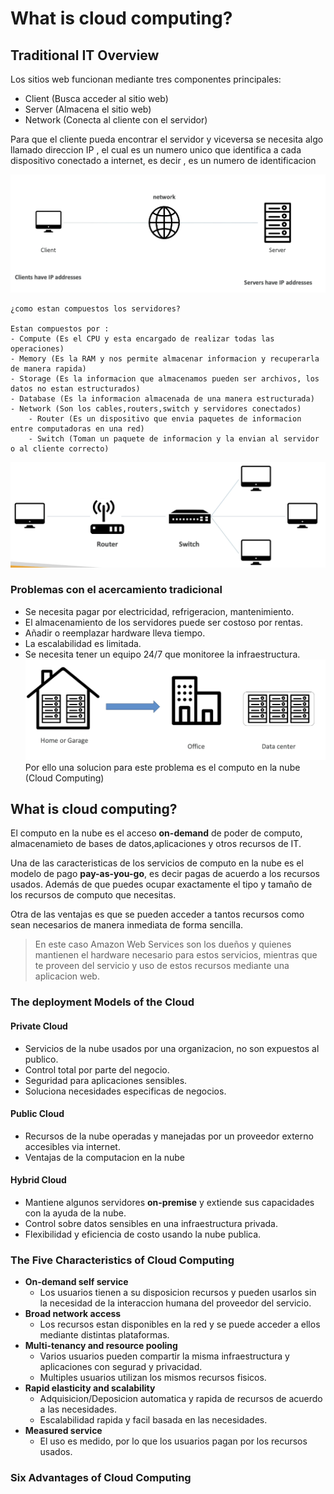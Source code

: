 # What is cloud computing?

## Traditional IT Overview

Los sitios web funcionan mediante tres componentes principales: 
- Client (Busca acceder al sitio web)
- Server (Almacena el sitio web)
- Network (Conecta al cliente con el servidor)

Para que el cliente pueda encontrar el servidor y viceversa se necesita algo llamado direccion IP , el cual es un numero unico que identifica a cada dispositivo conectado a internet, es decir , es un numero de identificacion

![alt text](image.png)


    ¿como estan compuestos los servidores?

    Estan compuestos por :
    - Compute (Es el CPU y esta encargado de realizar todas las operaciones)
    - Memory (Es la RAM y nos permite almacenar informacion y recuperarla de manera rapida)
    - Storage (Es la informacion que almacenamos pueden ser archivos, los datos no estan estructurados)
    - Database (Es la informacion almacenada de una manera estructurada)
    - Network (Son los cables,routers,switch y servidores conectados)
        - Router (Es un dispositivo que envia paquetes de informacion entre computadoras en una red)
        - Switch (Toman un paquete de informacion y la envian al servidor o al cliente correcto)
![alt text](image-1.png)

### Problemas con el acercamiento tradicional 
- Se necesita pagar por electricidad, refrigeracion, mantenimiento.
- El almacenamiento de los servidores puede ser costoso por rentas.
- Añadir o reemplazar hardware lleva tiempo.
- La escalabilidad es limitada.
- Se necesita tener un equipo 24/7 que monitoree la infraestructura.
![alt text](image-2.png)
Por ello una solucion para este problema es el computo en la nube (Cloud Computing)

## What is cloud computing?

El computo en la nube es el acceso **on-demand** de poder de computo, almacenamieto de bases de datos,aplicaciones y otros recursos de IT.

Una de las caracteristicas de los servicios de computo en la nube es el modelo de pago  **pay-as-you-go**, es decir pagas de acuerdo a los recursos usados.
Además de que puedes ocupar exactamente el tipo y tamaño de los recursos de computo que necesitas.

Otra de las ventajas es que se pueden acceder a tantos recursos como sean necesarios de manera inmediata de forma sencilla.


> En este caso Amazon Web Services son los dueños y quienes mantienen el hardware necesario para estos servicios, mientras que te proveen del servicio y uso de estos recursos mediante una aplicacion web.

### The deployment Models of the Cloud
#### Private Cloud
- Servicios de la
nube usados por una organizacion, no son expuestos al publico.
- Control total por parte del negocio.
- Seguridad para aplicaciones sensibles.
- Soluciona necesidades especificas de negocios.
#### Public Cloud
- Recursos de la nube operadas y manejadas por un proveedor externo accesibles via internet.
- Ventajas de la computacion en la nube 

#### Hybrid Cloud
- Mantiene algunos servidores **on-premise**  y extiende sus capacidades con la ayuda de la nube.
- Control sobre datos sensibles en una infraestructura privada.
- Flexibilidad y eficiencia de costo usando la nube publica.

### The Five Characteristics of Cloud Computing
- **On-demand self service** 
    - Los usuarios tienen a su disposicion recursos y pueden usarlos sin la necesidad de la interaccion humana del proveedor del servicio.
- **Broad network access**
    - Los recursos estan disponibles en la red y se puede acceder a ellos mediante distintas plataformas.
- **Multi-tenancy and resource pooling**
    - Varios usuarios pueden compartir la misma infraestructura y aplicaciones con segurad y privacidad.
    - Multiples usuarios utilizan los mismos recursos fisicos.
- **Rapid elasticity and scalability**
    - Adquisicion/Deposicion automatica y rapida de recursos de acuerdo a las necesidades.
    - Escalabilidad rapida y facil basada en las necesidades.
- **Measured service**
    - El uso es medido, por lo que los usuarios pagan por los recursos usados.

### Six Advantages of Cloud Computing
